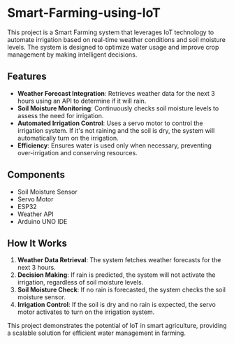 # Smart-Farming-using-IoT

This project is a Smart Farming system that leverages IoT technology to automate irrigation based on real-time weather conditions and soil moisture levels. The system is designed to optimize water usage and improve crop management by making intelligent decisions.

## Features

- **Weather Forecast Integration**: Retrieves weather data for the next 3 hours using an API to determine if it will rain.
- **Soil Moisture Monitoring**: Continuously checks soil moisture levels to assess the need for irrigation.
- **Automated Irrigation Control**: Uses a servo motor to control the irrigation system. If it's not raining and the soil is dry, the system will automatically turn on the irrigation.
- **Efficiency**: Ensures water is used only when necessary, preventing over-irrigation and conserving resources.

## Components

- Soil Moisture Sensor
- Servo Motor
- ESP32
- Weather API
- Arduino UNO IDE

## How It Works

1. **Weather Data Retrieval**: The system fetches weather forecasts for the next 3 hours.
2. **Decision Making**: If rain is predicted, the system will not activate the irrigation, regardless of soil moisture levels.
3. **Soil Moisture Check**: If no rain is forecasted, the system checks the soil moisture sensor.
4. **Irrigation Control**: If the soil is dry and no rain is expected, the servo motor activates to turn on the irrigation system.

This project demonstrates the potential of IoT in smart agriculture, providing a scalable solution for efficient water management in farming.
